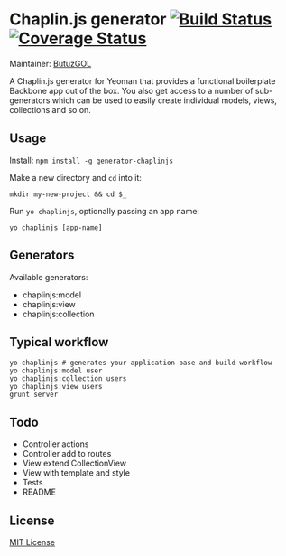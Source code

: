 # Chaplin.js generator [![Build Status](https://secure.travis-ci.org/ButuzGOL/generator-chaplinjs.png?branch=master)](http://travis-ci.org/ButuzGOL/generator-chaplinjs) [![Coverage Status](https://coveralls.io/repos/ButuzGOL/generator-chaplinjs/badge.png?branch=master)](https://coveralls.io/r/ButuzGOL/generator-chaplinjs?branch=master)

Maintainer: [ButuzGOL](https://github.com/ButuzGOL)

A Chaplin.js generator for Yeoman that provides a functional boilerplate Backbone app out of the box. You also get access to a number of sub-generators which can be used to easily create individual models, views, collections and so on.

## Usage

Install: `npm install -g generator-chaplinjs`

Make a new directory and `cd` into it:
```
mkdir my-new-project && cd $_
```

Run `yo chaplinjs`, optionally passing an app name:
```
yo chaplinjs [app-name]
```

## Generators

Available generators:

- chaplinjs:model
- chaplinjs:view
- chaplinjs:collection

## Typical workflow

```
yo chaplinjs # generates your application base and build workflow
yo chaplinjs:model user
yo chaplinjs:collection users
yo chaplinjs:view users
grunt server
```

## Todo

- Controller actions
- Controller add to routes
- View extend CollectionView
- View with template and style
- Tests
- README

## License

[MIT License](http://en.wikipedia.org/wiki/MIT_License)